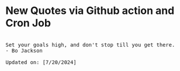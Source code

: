 # New Quotes via Github action and Cron Job

<pre>
<!-- #quote -->
Set your goals high, and don't stop till you get there.
- Bo Jackson

Updated on: [7/20/2024]
<!-- #quoteEnd -->
</pre>
